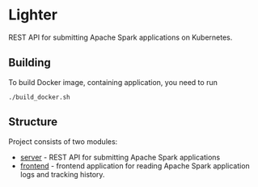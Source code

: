 # Lighter

REST API for submitting Apache Spark applications on Kubernetes.

## Building

To build Docker image, containing application, you need to run

```
./build_docker.sh
```

## Structure

Project consists of two modules:
- [server](./server/README.md) - REST API for submitting Apache Spark applications
- [frontend](./frontend/README.md) - frontend application for reading Apache Spark application logs and tracking history.